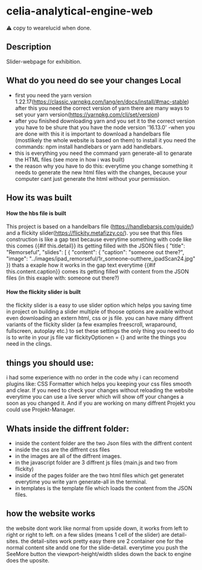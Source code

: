# celia-analytical-engine-web

⚠️ copy to wearelucid when done.

## Description

Slider-webpage for exhibition.

## What do you need do see your changes Local

- first you need the yarn version 1.22.17(https://classic.yarnpkg.com/lang/en/docs/install/#mac-stable)
  after this you need the correct version of yarn there are many ways to set your yarn version(https://yarnpkg.com/cli/set/version)
- after you finished downloading yarn and you set it to the correct version you have to be shure that you have the node version '16.13.0'
  -when you are done with this it is important to download a handelbars file (mostlikely the whole website is based on them) to install it you need the commands:
  npm install handlebars or yarn add handlebars.
- this is everything you need the command yarn generate-all to genarate the HTML files (see more in how i was built)
- the reason why you have to do this: everytime you change something it needs to generate the new html files with the changes,
  because your computer cant just generate the html without your permission.

## How its was built

#### How the hbs file is built

This project is based on a handelbars file (https://handlebarsjs.com/guide/) and a flickity slider(https://flickity.metafizzy.co/).
you see that this files construction is like a gap text because everytime something with code like this comes {{#if this.detail}} its getting filled with the JSON files
( "title": "Remorseful",
"slides": [
{
"content": {
"caption": "someone out there?",
"image": "../images/ipad_remorseful/1r_someone-outthere_ipadScan24.jpg"
})
thats a exaple how it works in the gap text everytime {{#if this.content.caption}} comes its getting filled with content from the JSON files (in this exaple with: someone out there?)

#### How the flickity slider is built

the flickity slider is a easy to use slider option which helps you saving time in project on building a slider
multiple of thoose options are avaible without even downloading an extern html, css or js file.
you can have many diffrent variants of the flickity slider (a few examples freescroll, wraparound, fullscreen, autoplay etc.)
to set these settings the only thing you need to do is to write in your js file var flickityOptionen = {} and write the things you need in the clings.

## things you should use:

i had some experience with no order in the code why i can recomend plugins like: CSS Formatter which helps you keeping your css files smooth and clear.
If you need to check your changes without reloading the website everytime you can use a live server which will show off your changes a soon as you changed it.
And if you are working on many diffrent Projekt you could use Projekt-Manager.

## Whats inside the diffrent folder:

- inside the content folder are the two Json files with the diffrent content
- inside the css are the diffrent css files
- in the images are all of the diffrent images.
- in the javascript folder are 3 diffrent js files (main.js and two from flickity)
- inside of the pages folder are the two html files which get generatet everytime you write yarn generate-all in the terminal.
- in templates is the template file which loads the content from the JSON files.

## how the website works

the website dont work like normal from upside down, it works from left to right or right to left.
on a few slides (means 1 cell of the slider) are detail-sites. the detail-sites work pretty easy there sre 2 container one for the normal content site andd one for the slide-detail.
everytime you push the SeeMore button the viewport-height/width slides down the back to engine does the uposite.

##

